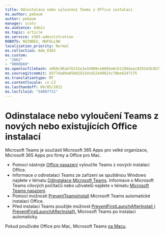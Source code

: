 ```yaml
---
title: Odinstalace nebo vyloučení Teams z Office instalací
ms.author: pebaum
author: pebaum
manager: scotv
ms.audience: Admin
ms.topic: article
ms.service: o365-administration
ROBOTS: NOINDEX, NOFOLLOW
localization_priority: Normal
ms.collection: Adm_O365
ms.custom:
- "2662"
- "9000660"
ms.openlocfilehash: a960c96abf6215e3a34908ce8669a0c61298daac829343b3673dbfef0c4cbfc7
ms.sourcegitcommit: b5f7da89a650d2915dc652449623c78be6247175
ms.translationtype: MT
ms.contentlocale: cs-CZ
ms.lasthandoff: 08/05/2021
ms.locfileid: "54007711"
---
```

# <a name="uninstall-or-exclude-teams-from-new-or-existing-office-installations"></a>Odinstalace nebo vyloučení Teams z nových nebo existujících Office instalací

Microsoft Teams je součástí Microsoft 365 Apps pro velké organizace, Microsoft 365 Apps pro firmy a Office pro Mac.

- Pomocí nástroje [Office nasazení](https://docs.microsoft.com/deployoffice/teams-install#how-to-exclude-microsoft-teams-from-new-installations-of-microsoft-365-apps) vyloučíte Teams z nových instalací Office.
- Informace *o* odinstalaci Teams ze zařízení se spuštěnou Windows najdete v tématu [Odinstalace Microsoft Teams](https://support.office.com/article/3b159754-3c26-4952-abe7-57d27f5f4c81). Informace o Microsoft Teams cílových počítačů nebo uživatelů najdete v tématu [Microsoft Teams nasazení](https://docs.microsoft.com/microsoftteams/scripts/powershell-script-teams-deployment-clean-up).
- Pomocí možnosti [PreventTeamsInstall](https://docs.microsoft.com/deployoffice/teams-install#use-group-policy-to-control-the-installation-of-microsoft-teams
) Microsoft Teams automatické instalaci Office.
- Před instalací Teams použijte možnost  [PreventFirstLaunchAfterInstall ( PreventFirstLaunchAfterInstall),](https://docs.microsoft.com/deployoffice/teams-install#use-group-policy-to-prevent-microsoft-teams-from-starting-automatically-after-installation) Microsoft Teams po instalaci automaticky.

Pokud používáte Office pro Mac, Microsoft Teams [na Macu](https://docs.microsoft.com/deployoffice/teams-install#microsoft-teams-installations-on-a-mac).